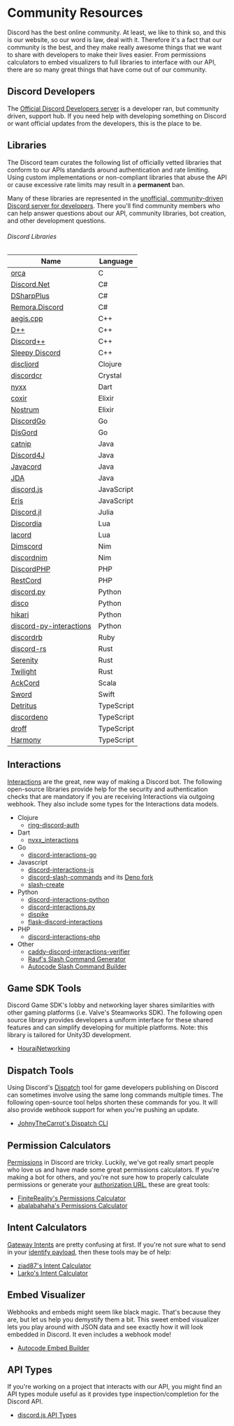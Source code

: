 # Community Resources

Discord has the best online community. At least, we like to think so, and this is our website, so our word is law, deal with it. Therefore it's a fact that our community is the best, and they make really awesome things that we want to share with developers to make their lives easier. From permissions calculators to embed visualizers to full libraries to interface with our API, there are so many great things that have come out of our community.

## Discord Developers

The [Official Discord Developers server](https://discord.gg/discord-developers) is a developer ran, but community driven, support hub. If you need help with developing something on Discord or want official updates from the developers, this is the place to be.

## Libraries

The Discord team curates the following list of officially vetted libraries that conform to our APIs standards around authentication and rate limiting. Using custom implementations or non-compliant libraries that abuse the API or cause excessive rate limits may result in a **permanent** ban.

Many of these libraries are represented in the [unofficial, community-driven Discord server for developers](https://discord.gg/discord-api). There you'll find community members who can help answer questions about our API, community libraries, bot creation, and other development questions.

###### Discord Libraries

| Name                                                                         | Language   |
| ---------------------------------------------------------------------------- | ---------- |
| [orca](https://github.com/cee-studio/orca)                                   | C          |
| [Discord.Net](https://github.com/RogueException/Discord.Net)                 | C#         |
| [DSharpPlus](https://github.com/DSharpPlus/DSharpPlus)                       | C#         |
| [Remora.Discord](https://github.com/Nihlus/Remora.Discord)                   | C#         |
| [aegis.cpp](https://github.com/zeroxs/aegis.cpp)                             | C++        |
| [D++](https://github.com/brainboxdotcc/DPP)                                  | C++        |
| [Discord++](https://github.com/DiscordPP/discordpp)                          | C++        |
| [Sleepy Discord](https://github.com/yourWaifu/sleepy-discord)                | C++        |
| [discljord](https://github.com/igjoshua/discljord)                           | Clojure    |
| [discordcr](https://github.com/shardlab/discordcr)                           | Crystal    |
| [nyxx](https://github.com/l7ssha/Nyxx)                                       | Dart       |
| [coxir](https://github.com/satom99/coxir)                                    | Elixir     |
| [Nostrum](https://github.com/Kraigie/nostrum)                                | Elixir     |
| [DiscordGo](https://github.com/bwmarrin/discordgo)                           | Go         |
| [DisGord](https://github.com/andersfylling/disgord)                          | Go         |
| [catnip](https://github.com/mewna/catnip)                                    | Java       |
| [Discord4J](https://discord4j.com/)                                          | Java       |
| [Javacord](https://github.com/Javacord/Javacord)                             | Java       |
| [JDA](https://github.com/DV8FromTheWorld/JDA)                                | Java       |
| [discord.js](https://github.com/discordjs/discord.js)                        | JavaScript |
| [Eris](https://github.com/abalabahaha/eris)                                  | JavaScript |
| [Discord.jl](https://github.com/Xh4H/Discord.jl)                             | Julia      |
| [Discordia](https://github.com/SinisterRectus/Discordia)                     | Lua        |
| [lacord](https://github.com/Mehgugs/lacord)                                  | Lua        |
| [Dimscord](https://github.com/krisppurg/dimscord)                            | Nim        |
| [discordnim](https://github.com/Krognol/discordnim)                          | Nim        |
| [DiscordPHP](https://github.com/discord-php/DiscordPHP)                      | PHP        |
| [RestCord](https://www.restcord.com/)                                        | PHP        |
| [discord.py](https://github.com/Rapptz/discord.py)                           | Python     |
| [disco](https://github.com/b1naryth1ef/disco)                                | Python     |
| [hikari](https://github.com/hikari-py/hikari)                                | Python     |
| [discord-py-interactions](https://github.com/goverfl0w/discord-interactions) | Python     |
| [discordrb](https://github.com/shardlab/discordrb)                           | Ruby       |
| [discord-rs](https://github.com/SpaceManiac/discord-rs)                      | Rust       |
| [Serenity](https://github.com/serenity-rs/serenity)                          | Rust       |
| [Twilight](https://github.com/twilight-rs/twilight)                          | Rust       |
| [AckCord](https://github.com/Katrix/AckCord)                                 | Scala      |
| [Sword](https://github.com/Azoy/Sword)                                       | Swift      |
| [Detritus](https://github.com/detritusjs/client)                             | TypeScript |
| [discordeno](https://github.com/discordeno/discordeno)                       | TypeScript |
| [droff](https://github.com/tim-smart/droff)                                  | TypeScript |
| [Harmony](https://github.com/harmonyland/harmony)                            | TypeScript |

## Interactions

[Interactions](#DOCS_INTERACTIONS_RECEIVING_AND_RESPONDING/) are the great, new way of making a Discord bot. The following open-source libraries provide help for the security and authentication checks that are mandatory if you are receiving Interactions via outgoing webhook. They also include some types for the Interactions data models.

- Clojure
  - [ring-discord-auth](https://github.com/JohnnyJayJay/ring-discord-auth)
- Dart
  - [nyxx_interactions](https://github.com/l7ssha/Nyxx)
- Go
  - [discord-interactions-go](https://github.com/bsdlp/discord-interactions-go)
- Javascript
  - [discord-interactions-js](https://github.com/discord/discord-interactions-js)
  - [discord-slash-commands](https://github.com/MeguminSama/discord-slash-commands) and its [Deno fork](https://deno.land/x/discord_slash_commands)
  - [slash-create](https://github.com/Snazzah/slash-create)
- Python
  - [discord-interactions-python](https://github.com/discord/discord-interactions-python)
  - [discord-interactions.py](https://github.com/LiBa001/discord-interactions.py)
  - [dispike](https://github.com/ms7m/dispike)
  - [flask-discord-interactions](https://github.com/Breq16/flask-discord-interactions)
- PHP
  - [discord-interactions-php](https://github.com/discord/discord-interactions-php)
- Other
  - [caddy-discord-interactions-verifier](https://github.com/CarsonHoffman/caddy-discord-interactions-verifier)
  - [Rauf's Slash Command Generator](https://rauf.wtf/slash)
  - [Autocode Slash Command Builder](https://autocode.com/tools/discord/command-builder/)

## Game SDK Tools

Discord Game SDK's lobby and networking layer shares similarities with other gaming platforms (i.e. Valve's Steamworks SDK). The following open source library provides developers a uniform interface for these shared features and can simplify developing for multiple platforms. Note: this library is tailored for Unity3D development.

- [HouraiNetworking](https://github.com/HouraiTeahouse/HouraiNetworking)

## Dispatch Tools

Using Discord's [Dispatch](#DOCS_DISPATCH_DISPATCH_AND_YOU) tool for game developers publishing on Discord can sometimes involve using the same long commands multiple times. The following open-source tool helps shorten these commands for you. It will also provide webhook support for when you're pushing an update.

- [JohnyTheCarrot's Dispatch CLI](https://github.com/JohnyTheCarrot/droops-dispatch)

## Permission Calculators

[Permissions](#DOCS_TOPICS_PERMISSIONS/permissions) in Discord are tricky. Luckily, we've got really smart people who love us and have made some great permissions calculators. If you're making a bot for others, and you're not sure how to properly calculate permissions or generate your [authorization URL](#DOCS_TOPICS_OAUTH2/bot-authorization-flow), these are great tools:

- [FiniteReality's Permissions Calculator](https://finitereality.github.io/permissions-calculator/?v=0)
- [abalabahaha's Permissions Calculator](https://discordapi.com/permissions.html#0)

## Intent Calculators

[Gateway Intents](#DOCS_TOPICS_GATEWAY/gateway-intents) are pretty confusing at first. If you're not sure what to send in your [identify payload](#DOCS_TOPICS_GATEWAY/identify), then these tools may be of help:

- [ziad87's Intent Calculator](https://ziad87.net/intents/)
- [Larko's Intent Calculator](https://discord-intents-calculator.vercel.app/)

## Embed Visualizer

Webhooks and embeds might seem like black magic. That's because they are, but let us help you demystify them a bit. This sweet embed visualizer lets you play around with JSON data and see exactly how it will look embedded in Discord. It even includes a webhook mode!

- [Autocode Embed Builder](https://autocode.com/tools/discord/embed-builder/)

## API Types

If you're working on a project that interacts with our API, you might find an API types module useful as it provides type inspection/completion for the Discord API.

- [discord.js API Types](https://github.com/discordjs/discord-api-types)

